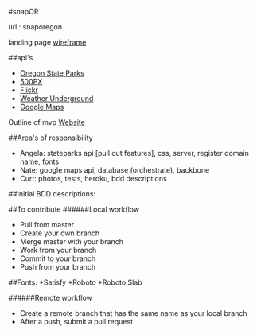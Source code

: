 #snapOR

url : snaporegon

landing page [wireframe](https://wireframe.cc/3Nwtr2)

##api's
* [Oregon State Parks](http://oregonstateparks.org/data/index.cfm/)
* [500PX](https://github.com/500px/api-documentation)
* [Flickr](https://www.flickr.com/services/api/)
* [Weather Underground](http://www.wunderground.com/weather/api?MR=1)
* [Google Maps](https://developers.google.com/maps/documentation/javascript/) 

Outline of mvp [Website](https://bubbl.us/mindmap?h=2b3e64/5740cb/28h3pIVw29bJE)

##Area's of responsibility
* Angela: stateparks api [pull out features], css, server, register domain name, fonts
* Nate: google maps api, database (orchestrate), backbone
* Curt: photos, tests, heroku, bdd descriptions

##Initial BDD descriptions:

##To contribute
######Local workflow
* Pull from master
* Create your own branch
* Merge master with your branch
* Work from your branch
* Commit to your branch
* Push from your branch

##Fonts:
*Satisfy
*Roboto
*Roboto Slab

######Remote workflow
* Create a remote branch that has the same name as your local branch
* After a push, submit a pull request